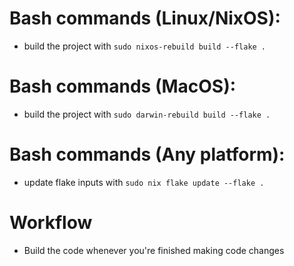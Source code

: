 # Bash commands (Linux/NixOS):

- build the project with `sudo nixos-rebuild build --flake .`

# Bash commands (MacOS):

- build the project with `sudo darwin-rebuild build --flake .`

# Bash commands (Any platform):

- update flake inputs with `sudo nix flake update --flake .`

# Workflow

- Build the code whenever you're finished making code changes
